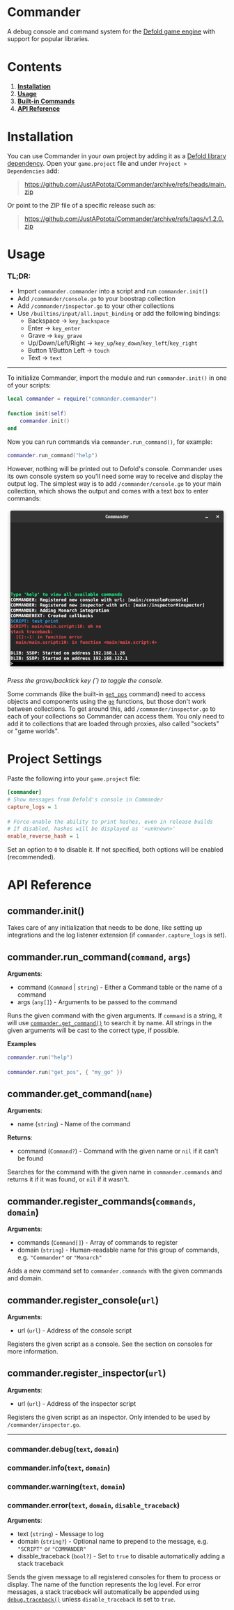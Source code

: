 # Commander
A debug console and command system for the [Defold game engine](https://www.defold.com/) with support for popular libraries.

# Contents
1. [**Installation**](#installation)
2. [**Usage**](#usage)
3. [**Built-in Commands**](/COMMANDS.md)
4. [**API Reference**](#api-reference)

# Installation
You can use Commander in your own project by adding it as a [Defold library dependency](https://defold.com/manuals/libraries/). Open your `game.project` file and under `Project > Dependencies` add:

> https://github.com/JustAPotota/Commander/archive/refs/heads/main.zip

Or point to the ZIP file of a specific release such as:
> https://github.com/JustAPotota/Commander/archive/refs/tags/v1.2.0.zip

# Usage
### TL;DR:
- Import `commander.commander` into a script and run `commander.init()`
- Add `/commander/console.go` to your boostrap collection
- Add `/commander/inspector.go` to your other collections
- Use `/builtins/input/all.input_binding` or add the following bindings:
  - Backspace -> `key_backspace`
  - Enter -> `key_enter`
  - Grave -> `key_grave`
  - Up/Down/Left/Right -> `key_up`/`key_down`/`key_left`/`key_right`
  - Button 1/Button Left -> `touch`
  - Text -> `text`

---

To initialize Commander, import the module and run `commander.init()` in one of your scripts:
```lua
local commander = require("commander.commander")

function init(self)
    commander.init()
end
```
Now you can run commands via `commander.run_command()`, for example:
```lua
commander.run_command("help")
```
However, nothing will be printed out to Defold's console. Commander uses its own console system so you'll need some way to receive and display the output log. The simplest way is to add `/commander/console.go` to your main collection, which shows the output and comes with a text box to enter commands:

![Screenshot of the built-in console](/assets/console.png)

_Press the grave/backtick key (`) to toggle the console._

Some commands (like the built-in [`get_pos`](#get_pos) command) need to access objects and components using the [`go`](https://defold.com/ref/stable/go/) functions, but those don't work between collections. To get around this, add `/commander/inspector.go` to each of your collections so Commander can access them. You only need to add it to collections that are loaded through proxies, also called "sockets" or "game worlds".

# Project Settings
Paste the following into your `game.project` file:
```ini
[commander]
# Show messages from Defold's console in Commander
capture_logs = 1

# Force-enable the ability to print hashes, even in release builds
# If disabled, hashes will be displayed as '<unknown>'
enable_reverse_hash = 1
```
Set an option to `0` to disable it. If not specified, both options will be enabled (recommended).

# API Reference

## commander.init()
Takes care of any initialization that needs to be done, like setting up integrations and the log listener extension (if `commander.capture_logs` is set). 

## commander.run_command(`command`, `args`)
**Arguments**:
- command (`Command` | `string`) - Either a Command table or the name of a command
- args (`any[]`) - Arguments to be passed to the command

Runs the given command with the given arguments. If `command` is a string, it will use [`commander.get_command()`](#commanderget_commandname) to search it by name. All strings in the given arguments will be cast to the correct type, if possible.

**Examples**
```lua
commander.run("help")

commander.run("get_pos", { "my_go" })
```

## commander.get_command(`name`)
**Arguments**:
- name (`string`) - Name of the command

**Returns**:
- command (`Command?`) - Command with the given name or `nil` if it can't be found

Searches for the command with the given name in `commander.commands` and returns it if it was found, or `nil` if it wasn't.

## commander.register_commands(`commands`, `domain`)
**Arguments**:
- commands (`Command[]`) - Array of commands to register
- domain (`string`) - Human-readable name for this group of commands, e.g. `"Commander"` or `"Monarch"`

Adds a new command set to `commander.commands` with the given commands and domain.

## commander.register_console(`url`)
**Arguments**:
- url (`url`) - Address of the console script

Registers the given script as a console. See the section on consoles for more information.

## commander.register_inspector(`url`)
**Arguments**:
- url (`url`) - Address of the inspector script

Registers the given script as an inspector. Only intended to be used by `/commander/inspector.go`.

---
### commander.debug(`text`, `domain`)
### commander.info(`text`, `domain`)
### commander.warning(`text`, `domain`)
### commander.error(`text`, `domain`, `disable_traceback`)
**Arguments**:
- text (`string`) - Message to log
- domain (`string?`) - Optional name to prepend to the message, e.g. `"SCRIPT"` or `"COMMANDER"`
- disable_traceback (`bool?`) - Set to `true` to disable automatically adding a stack traceback

Sends the given message to all registered consoles for them to process or display. The name of the function represents the log level. For error messages, a stack traceback will automatically be appended using [`debug.traceback()`](http://www.lua.org/manual/5.2/manual.html#pdf-debug.traceback) unless `disable_traceback` is set to `true`.
